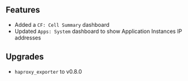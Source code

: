 ## Features

* Added a `CF: Cell Summary` dashboard
* Updated `Apps: System` dashboard to show Application Instances IP addresses

## Upgrades

* `haproxy_exporter` to v0.8.0

